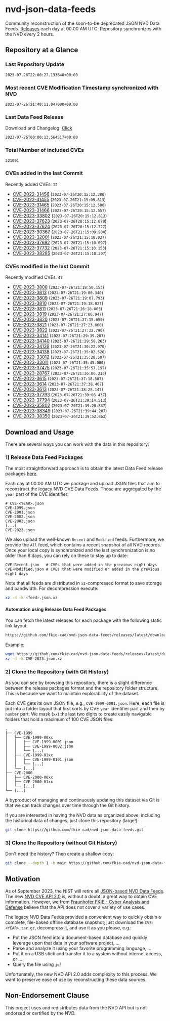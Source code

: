 # nvd-json-data-feeds

Community reconstruction of the soon-to-be deprecated JSON NVD Data Feeds. 
[Releases](https://github.com/fkie-cad/nvd-json-data-feeds/releases/latest) each day at 00:00 AM UTC.
Repository synchronizes with the NVD every 2 hours.

## Repository at a Glance

### Last Repository Update

```plain
2023-07-26T22:00:27.133648+00:00
```

### Most recent CVE Modification Timestamp synchronized with NVD

```plain
2023-07-26T21:40:11.047000+00:00
```

### Last Data Feed Release

Download and Changelog: [Click](https://github.com/fkie-cad/nvd-json-data-feeds/releases/latest)

```plain
2023-07-26T00:00:13.564517+00:00
```

### Total Number of included CVEs

```plain
221091
```

### CVEs added in the last Commit

Recently added CVEs: `12`

* [CVE-2022-31456](CVE-2022/CVE-2022-314xx/CVE-2022-31456.json) (`2023-07-26T20:15:12.380`)
* [CVE-2022-31455](CVE-2022/CVE-2022-314xx/CVE-2022-31455.json) (`2023-07-26T21:15:09.813`)
* [CVE-2023-31465](CVE-2023/CVE-2023-314xx/CVE-2023-31465.json) (`2023-07-26T20:15:12.500`)
* [CVE-2023-31466](CVE-2023/CVE-2023-314xx/CVE-2023-31466.json) (`2023-07-26T20:15:12.557`)
* [CVE-2023-33802](CVE-2023/CVE-2023-338xx/CVE-2023-33802.json) (`2023-07-26T20:15:12.613`)
* [CVE-2023-37623](CVE-2023/CVE-2023-376xx/CVE-2023-37623.json) (`2023-07-26T20:15:12.670`)
* [CVE-2023-37624](CVE-2023/CVE-2023-376xx/CVE-2023-37624.json) (`2023-07-26T20:15:12.727`)
* [CVE-2023-30367](CVE-2023/CVE-2023-303xx/CVE-2023-30367.json) (`2023-07-26T21:15:09.980`)
* [CVE-2023-32001](CVE-2023/CVE-2023-320xx/CVE-2023-32001.json) (`2023-07-26T21:15:10.037`)
* [CVE-2023-37692](CVE-2023/CVE-2023-376xx/CVE-2023-37692.json) (`2023-07-26T21:15:10.097`)
* [CVE-2023-37732](CVE-2023/CVE-2023-377xx/CVE-2023-37732.json) (`2023-07-26T21:15:10.153`)
* [CVE-2023-38285](CVE-2023/CVE-2023-382xx/CVE-2023-38285.json) (`2023-07-26T21:15:10.207`)


### CVEs modified in the last Commit

Recently modified CVEs: `47`

* [CVE-2023-3808](CVE-2023/CVE-2023-38xx/CVE-2023-3808.json) (`2023-07-26T21:18:50.153`)
* [CVE-2023-3813](CVE-2023/CVE-2023-38xx/CVE-2023-3813.json) (`2023-07-26T21:19:00.340`)
* [CVE-2023-3809](CVE-2023/CVE-2023-38xx/CVE-2023-3809.json) (`2023-07-26T21:19:07.793`)
* [CVE-2023-3810](CVE-2023/CVE-2023-38xx/CVE-2023-3810.json) (`2023-07-26T21:19:18.027`)
* [CVE-2023-3811](CVE-2023/CVE-2023-38xx/CVE-2023-3811.json) (`2023-07-26T21:26:18.003`)
* [CVE-2023-3819](CVE-2023/CVE-2023-38xx/CVE-2023-3819.json) (`2023-07-26T21:27:06.947`)
* [CVE-2023-3820](CVE-2023/CVE-2023-38xx/CVE-2023-3820.json) (`2023-07-26T21:27:15.650`)
* [CVE-2023-3821](CVE-2023/CVE-2023-38xx/CVE-2023-3821.json) (`2023-07-26T21:27:23.860`)
* [CVE-2023-3822](CVE-2023/CVE-2023-38xx/CVE-2023-3822.json) (`2023-07-26T21:27:32.790`)
* [CVE-2023-34141](CVE-2023/CVE-2023-341xx/CVE-2023-34141.json) (`2023-07-26T21:29:39.207`)
* [CVE-2023-34140](CVE-2023/CVE-2023-341xx/CVE-2023-34140.json) (`2023-07-26T21:29:58.263`)
* [CVE-2023-34139](CVE-2023/CVE-2023-341xx/CVE-2023-34139.json) (`2023-07-26T21:30:22.970`)
* [CVE-2023-34138](CVE-2023/CVE-2023-341xx/CVE-2023-34138.json) (`2023-07-26T21:35:02.520`)
* [CVE-2023-33012](CVE-2023/CVE-2023-330xx/CVE-2023-33012.json) (`2023-07-26T21:35:28.507`)
* [CVE-2023-33011](CVE-2023/CVE-2023-330xx/CVE-2023-33011.json) (`2023-07-26T21:35:45.000`)
* [CVE-2023-37475](CVE-2023/CVE-2023-374xx/CVE-2023-37475.json) (`2023-07-26T21:35:57.197`)
* [CVE-2023-28767](CVE-2023/CVE-2023-287xx/CVE-2023-28767.json) (`2023-07-26T21:36:06.313`)
* [CVE-2023-3615](CVE-2023/CVE-2023-36xx/CVE-2023-3615.json) (`2023-07-26T21:37:18.587`)
* [CVE-2023-3614](CVE-2023/CVE-2023-36xx/CVE-2023-3614.json) (`2023-07-26T21:37:38.407`)
* [CVE-2023-3613](CVE-2023/CVE-2023-36xx/CVE-2023-3613.json) (`2023-07-26T21:38:28.147`)
* [CVE-2023-37793](CVE-2023/CVE-2023-377xx/CVE-2023-37793.json) (`2023-07-26T21:39:06.437`)
* [CVE-2023-37794](CVE-2023/CVE-2023-377xx/CVE-2023-37794.json) (`2023-07-26T21:39:14.513`)
* [CVE-2023-35802](CVE-2023/CVE-2023-358xx/CVE-2023-35802.json) (`2023-07-26T21:39:28.837`)
* [CVE-2023-38349](CVE-2023/CVE-2023-383xx/CVE-2023-38349.json) (`2023-07-26T21:39:44.207`)
* [CVE-2023-38350](CVE-2023/CVE-2023-383xx/CVE-2023-38350.json) (`2023-07-26T21:39:52.863`)


## Download and Usage

There are several ways you can work with the data in this repository:

### 1) Release Data Feed Packages

The most straightforward approach is to obtain the latest Data Feed release packages [here](https://github.com/fkie-cad/nvd-json-data-feeds/releases/latest).

Each day at 00:00 AM UTC we package and upload JSON files that aim to reconstruct the legacy NVD CVE Data Feeds.
Those are aggregated by the `year` part of the CVE identifier:

```
# CVE-<YEAR>.json
CVE-1999.json
CVE-2001.json
CVE-2002.json
CVE-2003.json
[...]
CVE-2023.json
```

We also upload the well-known `Recent` and `Modified` feeds.
Furthermore, we provide the `All` feed, which contains a recent snapshot of all NVD records.
Once your local copy is synchronized and the last synchronization is no older than 8 days, you can rely on these to stay up to date:

```plain
CVE-Recent.json   # CVEs that were added in the previous eight days
CVE-Modified.json # CVEs that were modified or added in the previous eight days
```

Note that all feeds are distributed in `xz`-compressed format to save storage and bandwidth.
For decompression execute:

```sh
xz -d -k <feed>.json.xz
```


#### Automation using Release Data Feed Packages

You can fetch the latest releases for each package with the following static link layout:

```sh
https://github.com/fkie-cad/nvd-json-data-feeds/releases/latest/download/CVE-<YEAR>.json.xz
```

Example:

```sh
wget https://github.com/fkie-cad/nvd-json-data-feeds/releases/latest/download/CVE-2023.json.xz
xz -d -k CVE-2023.json.xz
```

### 2) Clone the Repository (with Git History)

As you can see by browsing this repository, there is a slight difference between the release packages format and the repository folder structure.
This is because we want to maintain explorability of the dataset.

Each CVE gets its own JSON file, e.g., `CVE-1999-0001.json`.
Here, each file is put into a folder layout that first sorts by CVE `year` identifier part and then by `number` part.
We mask (`xx`) the last two digits to create easily navigable folders that hold a maximum of 100 CVE JSON files:

```plain
.
├── CVE-1999
│   ├── CVE-1999-00xx
│   │   ├── CVE-1999-0001.json
│   │   ├── CVE-1999-0002.json
│   │   └── [...]
│   ├── CVE-1999-01xx
│   │   ├── CVE-1999-0101.json
│   │   └── [...]
│   └── [...]
├── CVE-2000
│   ├── CVE-2000-00xx
│   ├── CVE-2000-01xx
│   └── [...]
└── [...]
```

A byproduct of managing and continuously updating this dataset via Git is that we can track changes over time through the Git history.

If you are interested in having the NVD data as organized above, including the historical data of changes, just clone this repository (large!):

```sh
git clone https://github.com/fkie-cad/nvd-json-data-feeds.git
```

### 3) Clone the Repository (without Git History)

Don't need the history? Then create a shallow copy:

```sh
git clone --depth 1 -b main https://github.com/fkie-cad/nvd-json-data-feeds.git
```

## Motivation

As of September 2023, the NIST will retire all [JSON-based NVD Data Feeds](https://nvd.nist.gov/vuln/data-feeds#divRetirementBanner-1).
The new [NVD CVE API 2.0](https://nvd.nist.gov/developers/vulnerabilities) is, without a doubt, a great way to obtain CVE information.
However, we from [Fraunhofer FKIE - Cyber Analysis and Defense](https://www.fkie.fraunhofer.de/en/departments/cad.html) believe that the API does not cover a variety of use cases.

The legacy NVD Data Feeds provided a convenient way to quickly obtain a complete, file-based offline database snapshot; just download the `CVE-<YEAR>.tar.gz`, decompress it, and use it as you please, e.g.:

* Put the JSON feed into a document-based database and quickly leverage upon that data in your software project, ...
* Parse and analyze it using your favorite programming language, ...
* Put it on a USB stick and transfer it to a system without internet access, or ...
* Query the file using `jq`!

Unfortunately, the new NVD API 2.0 adds complexity to this process.
We want to preserve ease of use by reconstructing these data sources.

## Non-Endorsement Clause

This project uses and redistributes data from the NVD API but is not endorsed or certified by the NVD.